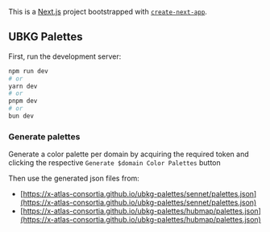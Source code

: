 This is a [Next.js](https://nextjs.org) project bootstrapped with [`create-next-app`](https://nextjs.org/docs/pages/api-reference/create-next-app).

## UBKG Palettes

First, run the development server:

```bash
npm run dev
# or
yarn dev
# or
pnpm dev
# or
bun dev
```

### Generate palettes
Generate a color palette per domain by acquiring the required token and clicking the respective `Generate $domain Color Palettes` button

Then use the generated json files from:
- [https://x-atlas-consortia.github.io/ubkg-palettes/sennet/palettes.json](https://x-atlas-consortia.github.io/ubkg-palettes/sennet/palettes.json)
- [https://x-atlas-consortia.github.io/ubkg-palettes/hubmap/palettes.json](https://x-atlas-consortia.github.io/ubkg-palettes/hubmap/palettes.json)